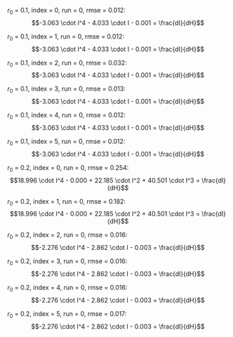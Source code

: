 $r_0$ = 0.1, index = 0, run = 0, rmse = 0.012: $$-3.063 \cdot I^4 - 4.033 \cdot I - 0.001 = \frac{dI}{dH}$$

$r_0$ = 0.1, index = 1, run = 0, rmse = 0.012: $$-3.063 \cdot I^4 - 4.033 \cdot I - 0.001 = \frac{dI}{dH}$$

$r_0$ = 0.1, index = 2, run = 0, rmse = 0.032: $$-3.063 \cdot I^4 - 4.033 \cdot I - 0.001 = \frac{dI}{dH}$$

$r_0$ = 0.1, index = 3, run = 0, rmse = 0.013: $$-3.063 \cdot I^4 - 4.033 \cdot I - 0.001 = \frac{dI}{dH}$$

$r_0$ = 0.1, index = 4, run = 0, rmse = 0.012: $$-3.063 \cdot I^4 - 4.033 \cdot I - 0.001 = \frac{dI}{dH}$$

$r_0$ = 0.1, index = 5, run = 0, rmse = 0.012: $$-3.063 \cdot I^4 - 4.033 \cdot I - 0.001 = \frac{dI}{dH}$$

$r_0$ = 0.2, index = 0, run = 0, rmse = 0.254: $$18.996 \cdot I^4 - 0.000 + 22.185 \cdot I^2 + 40.501 \cdot I^3 = \frac{dI}{dH}$$

$r_0$ = 0.2, index = 1, run = 0, rmse = 0.182: $$18.996 \cdot I^4 - 0.000 + 22.185 \cdot I^2 + 40.501 \cdot I^3 = \frac{dI}{dH}$$

$r_0$ = 0.2, index = 2, run = 0, rmse = 0.016: $$-2.276 \cdot I^4 - 2.862 \cdot I - 0.003 = \frac{dI}{dH}$$

$r_0$ = 0.2, index = 3, run = 0, rmse = 0.016: $$-2.276 \cdot I^4 - 2.862 \cdot I - 0.003 = \frac{dI}{dH}$$

$r_0$ = 0.2, index = 4, run = 0, rmse = 0.016: $$-2.276 \cdot I^4 - 2.862 \cdot I - 0.003 = \frac{dI}{dH}$$

$r_0$ = 0.2, index = 5, run = 0, rmse = 0.017: $$-2.276 \cdot I^4 - 2.862 \cdot I - 0.003 = \frac{dI}{dH}$$


